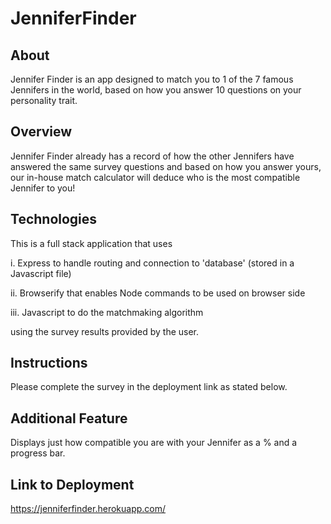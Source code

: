 # JenniferFinder

## About

Jennifer Finder is an app designed to match you to 1 of the 7 famous Jennifers in the world, based on how you answer 10 questions on your personality trait.

## Overview

Jennifer Finder already has a record of how the other Jennifers have answered the same survey questions and based on how you answer yours, our in-house match calculator will deduce who is the most compatible Jennifer to you!

## Technologies

This is a full stack application that uses

i. Express to handle routing and connection to 'database' (stored in a Javascript file)

ii. Browserify that enables Node commands to be used on browser side

iii. Javascript to do the matchmaking algorithm

using the survey results provided by the user.

## Instructions

Please complete the survey in the deployment link as stated below.

## Additional Feature

Displays just how compatible you are with your Jennifer as a % and a progress bar.

## Link to Deployment

https://jenniferfinder.herokuapp.com/

